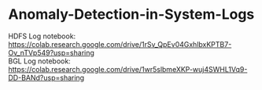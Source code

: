 # Anomaly-Detection-in-System-Logs
HDFS Log notebook: https://colab.research.google.com/drive/1rSv_QpEv04GxhlbxKPTB7-Ov_nTVp549?usp=sharing <br>
BGL Log notebook: https://colab.research.google.com/drive/1wr5slbmeXKP-wuj4SWHL1Vq9-DD-BANd?usp=sharing <br>
